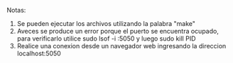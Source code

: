 Notas:

1. Se pueden ejecutar los archivos utilizando la palabra "make"
2. Aveces se produce un error porque el puerto se encuentra ocupado, para verificarlo utilice sudo lsof -i :5050 y luego sudo kill PID
3. Realice una conexion desde un navegador web ingresando la direccion localhost:5050



